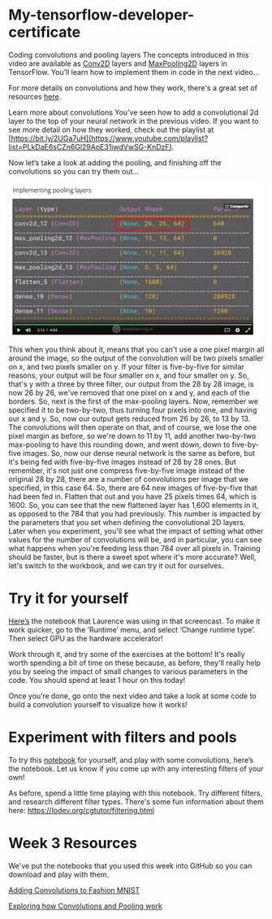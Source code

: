 # My-tensorflow-developer-certificate

Coding convolutions and pooling layers
The concepts introduced in this video are available as [Conv2D](https://www.tensorflow.org/api_docs/python/tf/keras/layers/Conv2D) layers and [MaxPooling2D](https://www.tensorflow.org/api_docs/python/tf/keras/layers/MaxPool2D) layers in TensorFlow. You’ll learn how to implement them in code in the next video…


For more details on convolutions and how they work, there's a great set of resources [here](https://www.youtube.com/playlist?list=PLkDaE6sCZn6Gl29AoE31iwdVwSG-KnDzF).

Learn more about convolutions
You’ve seen how to add a convolutional 2d layer to the top of your neural network in the previous video. If you want to see more detail on how they worked, check out the playlist at [https://bit.ly/2UGa7uH](https://www.youtube.com/playlist?list=PLkDaE6sCZn6Gl29AoE31iwdVwSG-KnDzF).

Now let’s take a look at adding the pooling, and finishing off the convolutions so you can try them out…


![plot](https://github.com/jcombari/My-tensorflow-developer-certificate/blob/main/Introduction%20to%20TensorFlow%20for%20Artificial%20Intelligence%2C%20Machine%20Learning%2C%20and%20Deep%20Learning/week03/img/01_implementing%20pooling%20layers.PNG)

 This when you think about it, means that you can't use a one pixel margin all around the image, so the output of the convolution will be two pixels smaller on x, and two pixels smaller on y. If your filter is five-by-five for similar reasons, your output will be four smaller on x, and four smaller on y. So, that's y with a three by three filter, our output from the 28 by 28 image, is now 26 by 26, we've removed that one pixel on x and y, and each of the borders. So, next is the first of the max-pooling layers. Now, remember we specified it to be two-by-two, thus turning four pixels into one, and having our x and y. So, now our output gets reduced from 26 by 26, to 13 by 13. The convolutions will then operate on that, and of course, we lose the one pixel margin as before, so we're down to 11 by 11, add another two-by-two max-pooling to have this rounding down, and went down, down to five-by-five images. So, now our dense neural network is the same as before, but it's being fed with five-by-five images instead of 28 by 28 ones. But remember, it's not just one compress five-by-five image instead of the original 28 by 28, there are a number of convolutions per image that we specified, in this case 64. So, there are 64 new images of five-by-five that had been fed in. Flatten that out and you have 25 pixels times 64, which is 1600. So, you can see that the new flattened layer has 1,600 elements in it, as opposed to the 784 that you had previously. This number is impacted by the parameters that you set when defining the convolutional 2D layers. Later when you experiment, you'll see what the impact of setting what other values for the number of convolutions will be, and in particular, you can see what happens when you're feeding less than 784 over all pixels in. Training should be faster, but is there a sweet spot where it's more accurate? Well, let's switch to the workbook, and we can try it out for ourselves.
 
 
# Try it for yourself
[Here’s](https://colab.research.google.com/github/lmoroney/dlaicourse/blob/master/Course%201%20-%20Part%206%20-%20Lesson%202%20-%20Notebook.ipynb) the notebook that Laurence was using in that screencast. To make it work quicker, go to the ‘Runtime’ menu, and select ‘Change runtime type’. Then select GPU as the hardware accelerator! 

Work through it, and try some of the exercises at the bottom! It's really worth spending a bit of time on these because, as before, they'll really help you by seeing the impact of small changes to various parameters in the code. You should spend at least 1 hour on this today!

Once you’re done, go onto the next video and take a look at some code to build a convolution yourself to visualize how it works!


# Experiment with filters and pools
To try this [notebook](https://colab.research.google.com/github/lmoroney/dlaicourse/blob/master/Course%201%20-%20Part%206%20-%20Lesson%203%20-%20Notebook.ipynb) for yourself, and play with some convolutions, here’s the notebook. Let us know if you come up with any interesting filters of your own! 

As before, spend a little time playing with this notebook. Try different filters, and research different filter types. There's some fun information about them here: https://lodev.org/cgtutor/filtering.html

# Week 3 Resources
We've put the notebooks that you used this week into GitHub so you can download and play with them. 

[Adding Convolutions to Fashion MNIST](https://github.com/lmoroney/dlaicourse/blob/master/Course%201%20-%20Part%206%20-%20Lesson%202%20-%20Notebook.ipynb)

[Exploring how Convolutions and Pooling work](https://github.com/lmoroney/dlaicourse/blob/master/Course%201%20-%20Part%206%20-%20Lesson%203%20-%20Notebook.ipynb)
